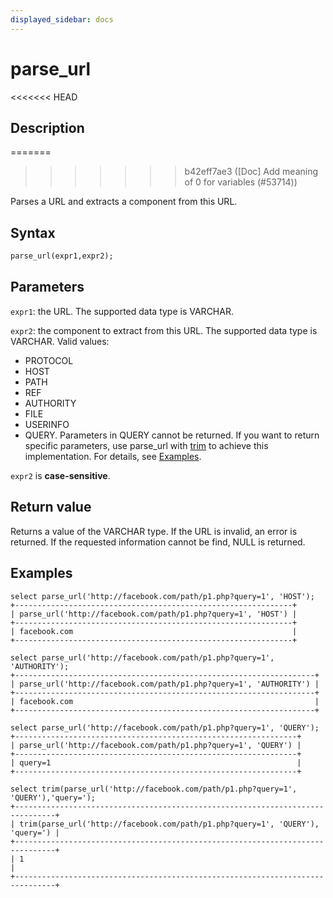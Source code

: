 ```yaml
---
displayed_sidebar: docs
---
```


# parse_url

<<<<<<< HEAD
## Description
=======

>>>>>>> b42eff7ae3 ([Doc] Add meaning of 0 for variables (#53714))

Parses a URL and extracts a component from this URL.

## Syntax

```Haskell
parse_url(expr1,expr2);
```

## Parameters

`expr1`: the URL. The supported data type is VARCHAR.

`expr2`: the component to extract from this URL. The supported data type is VARCHAR. Valid values:

- PROTOCOL
- HOST
- PATH
- REF
- AUTHORITY
- FILE
- USERINFO
- QUERY. Parameters in QUERY cannot be returned. If you want to return specific parameters, use parse_url with [trim](trim.md) to achieve this implementation. For details, see [Examples](#examples).

`expr2` is **case-sensitive**.

## Return value

Returns a value of the VARCHAR type. If the URL is invalid, an error is returned. If the requested information cannot be find, NULL is returned.

## Examples

```Plain Text
select parse_url('http://facebook.com/path/p1.php?query=1', 'HOST');
+--------------------------------------------------------------+
| parse_url('http://facebook.com/path/p1.php?query=1', 'HOST') |
+--------------------------------------------------------------+
| facebook.com                                                 |
+--------------------------------------------------------------+

select parse_url('http://facebook.com/path/p1.php?query=1', 'AUTHORITY');
+-------------------------------------------------------------------+
| parse_url('http://facebook.com/path/p1.php?query=1', 'AUTHORITY') |
+-------------------------------------------------------------------+
| facebook.com                                                      |
+-------------------------------------------------------------------+

select parse_url('http://facebook.com/path/p1.php?query=1', 'QUERY');
+---------------------------------------------------------------+
| parse_url('http://facebook.com/path/p1.php?query=1', 'QUERY') |
+---------------------------------------------------------------+
| query=1                                                       |
+---------------------------------------------------------------+

select trim(parse_url('http://facebook.com/path/p1.php?query=1', 'QUERY'),'query='); 
+-------------------------------------------------------------------------------+
| trim(parse_url('http://facebook.com/path/p1.php?query=1', 'QUERY'), 'query=') |
+-------------------------------------------------------------------------------+
| 1                                                                             |
+-------------------------------------------------------------------------------+
```
